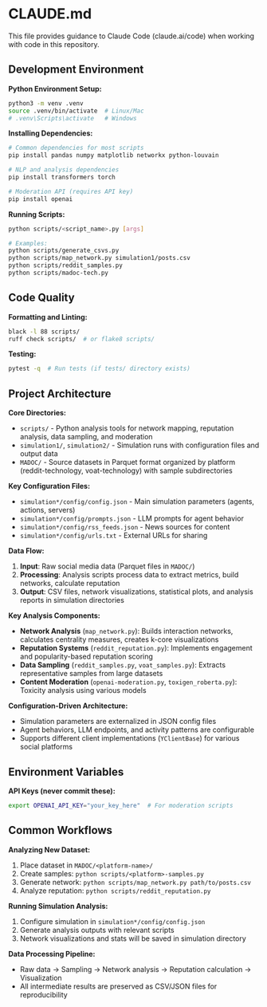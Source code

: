 # CLAUDE.md

This file provides guidance to Claude Code (claude.ai/code) when working with code in this repository.

## Development Environment

**Python Environment Setup:**
```bash
python3 -m venv .venv
source .venv/bin/activate  # Linux/Mac
# .venv\Scripts\activate   # Windows
```

**Installing Dependencies:**
```bash
# Common dependencies for most scripts
pip install pandas numpy matplotlib networkx python-louvain

# NLP and analysis dependencies  
pip install transformers torch

# Moderation API (requires API key)
pip install openai
```

**Running Scripts:**
```bash
python scripts/<script_name>.py [args]

# Examples:
python scripts/generate_csvs.py
python scripts/map_network.py simulation1/posts.csv
python scripts/reddit_samples.py
python scripts/madoc-tech.py
```

## Code Quality

**Formatting and Linting:**
```bash
black -l 88 scripts/
ruff check scripts/  # or flake8 scripts/
```

**Testing:**
```bash
pytest -q  # Run tests (if tests/ directory exists)
```

## Project Architecture

**Core Directories:**
- `scripts/` - Python analysis tools for network mapping, reputation analysis, data sampling, and moderation
- `simulation1/`, `simulation2/` - Simulation runs with configuration files and output data
- `MADOC/` - Source datasets in Parquet format organized by platform (reddit-technology, voat-technology) with sample subdirectories

**Key Configuration Files:**
- `simulation*/config/config.json` - Main simulation parameters (agents, actions, servers)
- `simulation*/config/prompts.json` - LLM prompts for agent behavior
- `simulation*/config/rss_feeds.json` - News sources for content
- `simulation*/config/urls.txt` - External URLs for sharing

**Data Flow:**
1. **Input**: Raw social media data (Parquet files in `MADOC/`)
2. **Processing**: Analysis scripts process data to extract metrics, build networks, calculate reputation
3. **Output**: CSV files, network visualizations, statistical plots, and analysis reports in simulation directories

**Key Analysis Components:**
- **Network Analysis** (`map_network.py`): Builds interaction networks, calculates centrality measures, creates k-core visualizations
- **Reputation Systems** (`reddit_reputation.py`): Implements engagement and popularity-based reputation scoring
- **Data Sampling** (`reddit_samples.py`, `voat_samples.py`): Extracts representative samples from large datasets
- **Content Moderation** (`openai-moderation.py`, `toxigen_roberta.py`): Toxicity analysis using various models

**Configuration-Driven Architecture:**
- Simulation parameters are externalized in JSON config files
- Agent behaviors, LLM endpoints, and activity patterns are configurable
- Supports different client implementations (`YClientBase`) for various social platforms

## Environment Variables

**API Keys (never commit these):**
```bash
export OPENAI_API_KEY="your_key_here"  # For moderation scripts
```

## Common Workflows

**Analyzing New Dataset:**
1. Place dataset in `MADOC/<platform-name>/`
2. Create samples: `python scripts/<platform>-samples.py`
3. Generate network: `python scripts/map_network.py path/to/posts.csv`
4. Analyze reputation: `python scripts/reddit_reputation.py`

**Running Simulation Analysis:**
1. Configure simulation in `simulation*/config/config.json`
2. Generate analysis outputs with relevant scripts
3. Network visualizations and stats will be saved in simulation directory

**Data Processing Pipeline:**
- Raw data → Sampling → Network analysis → Reputation calculation → Visualization
- All intermediate results are preserved as CSV/JSON files for reproducibility
